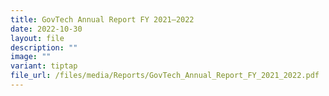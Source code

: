 ```yaml
---
title: GovTech Annual Report FY 2021–2022
date: 2022-10-30
layout: file
description: ""
image: ""
variant: tiptap
file_url: /files/media/Reports/GovTech_Annual_Report_FY_2021_2022.pdf
---
```

